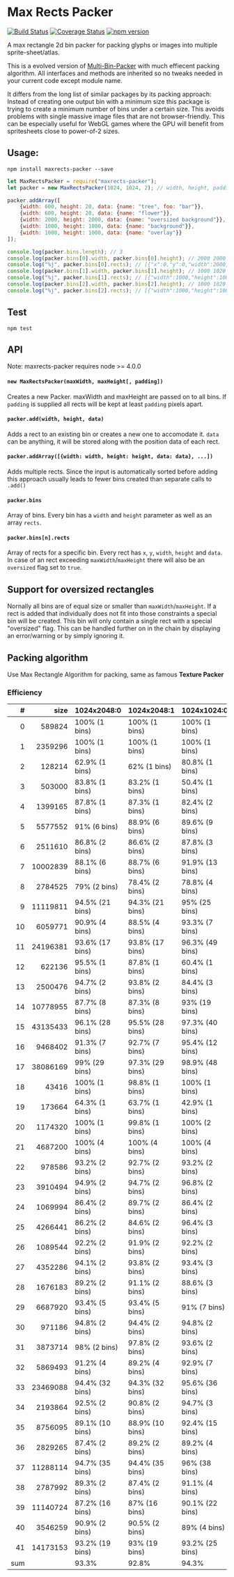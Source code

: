 # Max Rects Packer
[![Build Status](https://travis-ci.org/soimy/maxrects-packer.svg?branch=master)](https://travis-ci.org/soimy/maxrects-packer)
[![Coverage Status](https://coveralls.io/repos/github/soimy/maxrects-packer/badge.svg?branch=master)](https://coveralls.io/github/soimy/maxrects-packer?branch=master)
[![npm version](https://badge.fury.io/js/maxrects-packer.svg)](https://badge.fury.io/js/maxrects-packer)

A max rectangle 2d bin packer for packing glyphs or images into multiple sprite-sheet/atlas.

This is a evolved version of [Multi-Bin-Packer](https://github.com/marekventur/multi-bin-packer) with much effiecent packing algorithm. All interfaces and methods are inherited so no tweaks needed in your current code except module name.

It differs from the long list of similar packages by its packing approach: Instead of creating one output bin with a minimum size this package is trying to create a minimum number of bins under a certain size. This avoids problems with single massive image files that are not browser-friendly. This can be especially useful for WebGL games where the GPU will benefit from spritesheets close to power-of-2 sizes.

## Usage:
```
npm install maxrects-packer --save
```

```javascript
let MaxRectsPacker = require("maxrects-packer");
let packer = new MaxRectsPacker(1024, 1024, 2); // width, height, padding

packer.addArray([
    {width: 600, height: 20, data: {name: "tree", foo: "bar"}},
    {width: 600, height: 20, data: {name: "flower"}},
    {width: 2000, height: 2000, data: {name: "oversized background"}},
    {width: 1000, height: 1000, data: {name: "background"}},
    {width: 1000, height: 1000, data: {name: "overlay"}}
]);

console.log(packer.bins.length); // 3
console.log(packer.bins[0].width, packer.bins[0].height); // 2000 2000
console.log("%j", packer.bins[0].rects); // [{"x":0,"y":0,"width":2000,"height":2000,"data":{"name":"oversized background"},"oversized":true}]
console.log(packer.bins[1].width, packer.bins[1].height); // 1000 1020
console.log("%j", packer.bins[1].rects); // [{"width":1000,"height":1000,"x":0,"y":0,"data":{"name":"background"}},{"width":600,"height":20,"x":0,"y":1000,"data":{"name":"tree","foo":"bar"}}]
console.log(packer.bins[2].width, packer.bins[2].height); // 1000 1020
console.log("%j", packer.bins[2].rects); // [{"width":1000,"height":1000,"x":0,"y":0,"data":{"name":"overlay"}},{"width":600,"height":20,"x":0,"y":1000,"data":{"name":"flower"}}]
```

## Test
```
npm test
```

## API

Note: maxrects-packer requires node >= 4.0.0

#### ```new MaxRectsPacker(maxWidth, maxHeight[, padding])```
Creates a new Packer. maxWidth and maxHeight are passed on to all bins. If ```padding``` is supplied all rects will be kept at least ```padding``` pixels apart.

#### ```packer.add(width, height, data)```
Adds a rect to an existing bin or creates a new one to accomodate it. ```data``` can be anything, it will be stored along with the position data of each rect.

#### ```packer.addArray([{width: width, height: height, data: data}, ...])```
Adds multiple rects. Since the input is automatically sorted before adding this approach usually leads to fewer bins created than separate calls to ```.add()```

#### ```packer.bins```
Array of bins. Every bin has a ```width``` and ```height``` parameter as well as an array ```rects```.

#### ```packer.bins[n].rects```
Array of rects for a specific bin. Every rect has ```x```, ```y```, ```width```, ```height``` and ```data```. In case of an rect exceeding ```maxWidth```/```maxHeight``` there will also be an ```oversized``` flag set to ```true```.

## Support for oversized rectangles
Nornally all bins are of equal size or smaller than ```maxWidth```/```maxHeight```. If a rect is added that individually does not fit into those constraints a special bin will be created. This bin will only contain a single rect with a special "oversized" flag. This can be handled further on in the chain by displaying an error/warning or by simply ignoring it.

## Packing algorithm
Use Max Rectangle Algorithm for packing, same as famous **Texture Packer**
  
### Efficiency

|  #  |   size   |   1024x2048:0   |   1024x2048:1   |   1024x1024:0   |   1024x1024:1   |   2048:2048:1   |
| ---:| ---:     | :---            | :---            | :---            | :---            | :---            |
|   0 |   589824 | 100% (1 bins)   | 100% (1 bins)   | 100% (1 bins)   | 100% (1 bins)   | 100% (1 bins)   |
|   1 |  2359296 | 100% (1 bins)   | 100% (1 bins)   | 100% (1 bins)   | 100% (1 bins)   | 100% (1 bins)   |
|   2 |   128214 | 62.9% (1 bins)  | 62% (1 bins)    | 80.8% (1 bins)  | 79.6% (1 bins)  | 79.6% (1 bins)  |
|   3 |   503000 | 83.8% (1 bins)  | 83.2% (1 bins)  | 50.4% (1 bins)  | 49.9% (1 bins)  | 80.3% (1 bins)  |
|   4 |  1399165 | 87.8% (1 bins)  | 87.3% (1 bins)  | 82.4% (2 bins)  | 81.1% (2 bins)  | 72.2% (1 bins)  |
|   5 |  5577552 | 91% (6 bins)    | 88.9% (6 bins)  | 89.6% (9 bins)  | 88.8% (9 bins)  | 84.3% (2 bins)  |
|   6 |  2511610 | 86.8% (2 bins)  | 86.6% (2 bins)  | 87.8% (3 bins)  | 87.2% (3 bins)  | 80% (1 bins)    |
|   7 | 10002839 | 88.1% (6 bins)  | 88.7% (6 bins)  | 91.9% (13 bins) | 91.7% (13 bins) | 86.8% (3 bins)  |
|   8 |  2784525 | 79% (2 bins)    | 78.4% (2 bins)  | 78.8% (4 bins)  | 80.7% (4 bins)  | 82.6% (1 bins)  |
|   9 | 11119811 | 94.5% (21 bins) | 94.3% (21 bins) | 95% (25 bins)   | 95% (25 bins)   | 79.5% (4 bins)  |
|  10 |  6059771 | 90.9% (4 bins)  | 88.5% (4 bins)  | 93.3% (7 bins)  | 94.9% (7 bins)  | 90.6% (2 bins)  |
|  11 | 24196381 | 93.6% (17 bins) | 93.8% (17 bins) | 96.3% (49 bins) | 96.1% (49 bins) | 93.3% (7 bins)  |
|  12 |   622136 | 95.5% (1 bins)  | 87.8% (1 bins)  | 60.4% (1 bins)  | 60.2% (1 bins)  | 79.4% (1 bins)  |
|  13 |  2500476 | 94.7% (2 bins)  | 93.8% (2 bins)  | 84.4% (3 bins)  | 83.7% (3 bins)  | 60.8% (1 bins)  |
|  14 | 10778955 | 87.7% (8 bins)  | 87.3% (8 bins)  | 93% (19 bins)   | 93.9% (19 bins) | 89.9% (3 bins)  |
|  15 | 43135433 | 96.1% (28 bins) | 95.5% (28 bins) | 97.3% (40 bins) | 97.2% (40 bins) | 92% (19 bins)   |
|  16 |  9468402 | 91.3% (7 bins)  | 92.7% (7 bins)  | 95.4% (12 bins) | 95.4% (12 bins) | 77.7% (3 bins)  |
|  17 | 38086169 | 99% (29 bins)   | 97.3% (29 bins) | 98.9% (48 bins) | 98.6% (47 bins) | 95.9% (12 bins) |
|  18 |    43416 | 100% (1 bins)   | 98.8% (1 bins)  | 100% (1 bins)   | 98.8% (1 bins)  | 98.8% (1 bins)  |
|  19 |   173664 | 64.3% (1 bins)  | 63.7% (1 bins)  | 42.9% (1 bins)  | 42.4% (1 bins)  | 99.4% (1 bins)  |
|  20 |  1174320 | 100% (1 bins)   | 99.8% (1 bins)  | 100% (2 bins)   | 99.9% (2 bins)  | 66.5% (1 bins)  |
|  21 |  4687200 | 100% (4 bins)   | 100% (4 bins)   | 100% (4 bins)   | 100% (4 bins)   | 99.9% (2 bins)  |
|  22 |   978586 | 93.2% (2 bins)  | 92.7% (2 bins)  | 93.2% (2 bins)  | 92.7% (2 bins)  | 76% (1 bins)    |
|  23 |  3910494 | 94.9% (2 bins)  | 94.7% (2 bins)  | 96.8% (2 bins)  | 97.8% (2 bins)  | 90.3% (2 bins)  |
|  24 |  1069994 | 86.4% (2 bins)  | 89.7% (2 bins)  | 86.4% (2 bins)  | 89.7% (2 bins)  | 83.7% (1 bins)  |
|  25 |  4266441 | 86.2% (2 bins)  | 84.6% (2 bins)  | 96.4% (3 bins)  | 96.3% (3 bins)  | 86.3% (2 bins)  |
|  26 |  1089544 | 92.2% (2 bins)  | 91.9% (2 bins)  | 92.2% (2 bins)  | 91.9% (2 bins)  | 84.4% (1 bins)  |
|  27 |  4352286 | 94.1% (2 bins)  | 93.8% (2 bins)  | 93.4% (3 bins)  | 93.4% (3 bins)  | 92% (2 bins)    |
|  28 |  1676183 | 89.2% (2 bins)  | 91.1% (2 bins)  | 88.6% (3 bins)  | 86.9% (3 bins)  | 79.5% (1 bins)  |
|  29 |  6687920 | 93.4% (5 bins)  | 93.4% (5 bins)  | 91% (7 bins)    | 90.9% (7 bins)  | 89% (3 bins)    |
|  30 |   971186 | 94.8% (2 bins)  | 94.4% (2 bins)  | 94.8% (2 bins)  | 94.4% (2 bins)  | 75.5% (1 bins)  |
|  31 |  3873714 | 98% (2 bins)    | 97.8% (2 bins)  | 93.6% (2 bins)  | 95.1% (2 bins)  | 95.5% (2 bins)  |
|  32 |  5869493 | 91.2% (4 bins)  | 89.2% (4 bins)  | 92.9% (7 bins)  | 92.5% (7 bins)  | 88.4% (2 bins)  |
|  33 | 23469088 | 94.4% (32 bins) | 94.3% (32 bins) | 95.6% (36 bins) | 95.7% (36 bins) | 92.5% (7 bins)  |
|  34 |  2193864 | 92.5% (2 bins)  | 90.8% (2 bins)  | 94.7% (3 bins)  | 90.4% (3 bins)  | 81% (1 bins)    |
|  35 |  8756095 | 89.1% (10 bins) | 88.9% (10 bins) | 92.4% (15 bins) | 91% (15 bins)   | 93.9% (3 bins)  |
|  36 |  2829265 | 87.4% (2 bins)  | 89.2% (2 bins)  | 89.2% (4 bins)  | 89.2% (4 bins)  | 89.5% (1 bins)  |
|  37 | 11288114 | 94.7% (35 bins) | 94.4% (35 bins) | 96% (38 bins)   | 95.8% (38 bins) | 90.8% (4 bins)  |
|  38 |  2787992 | 89.3% (2 bins)  | 87.4% (2 bins)  | 91.1% (4 bins)  | 90.6% (4 bins)  | 87.7% (1 bins)  |
|  39 | 11140724 | 87.2% (16 bins) | 87% (16 bins)   | 90.1% (22 bins) | 91% (22 bins)   | 90% (4 bins)    |
|  40 |  3546259 | 90.9% (2 bins)  | 90.5% (2 bins)  | 89% (4 bins)    | 88.5% (4 bins)  | 85.4% (1 bins)  |
|  41 | 14173153 | 93.2% (19 bins) | 93% (19 bins)   | 93.2% (25 bins) | 93.5% (25 bins) | 92.6% (4 bins)  |
| sum |          | 93.3%           | 92.8%           | 94.3%           | 94.3%           | 89.6%           |
